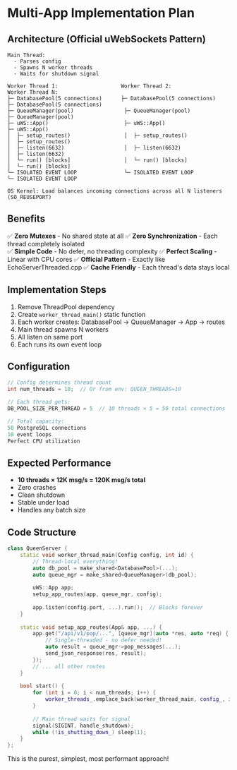 # Multi-App Implementation Plan

## Architecture (Official uWebSockets Pattern)

```
Main Thread:
  - Parses config
  - Spawns N worker threads
  - Waits for shutdown signal

Worker Thread 1:                    Worker Thread 2:                    Worker Thread N:
├─ DatabasePool(5 connections)      ├─ DatabasePool(5 connections)      ├─ DatabasePool(5 connections)
├─ QueueManager(pool)                ├─ QueueManager(pool)                ├─ QueueManager(pool)
├─ uWS::App()                        ├─ uWS::App()                        ├─ uWS::App()
│  ├─ setup_routes()                 │  ├─ setup_routes()                 │  ├─ setup_routes()
│  ├─ listen(6632)                   │  ├─ listen(6632)                   │  ├─ listen(6632)
│  └─ run() [blocks]                 │  └─ run() [blocks]                 │  └─ run() [blocks]
└─ ISOLATED EVENT LOOP               └─ ISOLATED EVENT LOOP               └─ ISOLATED EVENT LOOP

OS Kernel: Load balances incoming connections across all N listeners (SO_REUSEPORT)
```

## Benefits

✅ **Zero Mutexes** - No shared state at all
✅ **Zero Synchronization** - Each thread completely isolated  
✅ **Simple Code** - No defer, no threading complexity
✅ **Perfect Scaling** - Linear with CPU cores
✅ **Official Pattern** - Exactly like EchoServerThreaded.cpp
✅ **Cache Friendly** - Each thread's data stays local

## Implementation Steps

1. Remove ThreadPool dependency
2. Create `worker_thread_main()` static function
3. Each worker creates: DatabasePool → QueueManager → App → routes
4. Main thread spawns N workers
5. All listen on same port
6. Each runs its own event loop

## Configuration

```cpp
// Config determines thread count
int num_threads = 10;  // Or from env: QUEEN_THREADS=10

// Each thread gets:
DB_POOL_SIZE_PER_THREAD = 5  // 10 threads × 5 = 50 total connections

// Total capacity:
50 PostgreSQL connections
10 event loops
Perfect CPU utilization
```

## Expected Performance

- **10 threads × 12K msg/s = 120K msg/s total**
- Zero crashes
- Clean shutdown
- Stable under load
- Handles any batch size

## Code Structure

```cpp
class QueenServer {
    static void worker_thread_main(Config config, int id) {
        // Thread-local everything!
        auto db_pool = make_shared<DatabasePool>(...);
        auto queue_mgr = make_shared<QueueManager>(db_pool);
        
        uWS::App app;
        setup_app_routes(app, queue_mgr, config);
        
        app.listen(config.port, ...).run();  // Blocks forever
    }
    
    static void setup_app_routes(App& app, ...) {
        app.get("/api/v1/pop/...", [queue_mgr](auto *res, auto *req) {
            // Single-threaded - no defer needed!
            auto result = queue_mgr->pop_messages(...);
            send_json_response(res, result);
        });
        // ... all other routes
    }
    
    bool start() {
        for (int i = 0; i < num_threads; i++) {
            worker_threads_.emplace_back(worker_thread_main, config_, i);
        }
        
        // Main thread waits for signal
        signal(SIGINT, handle_shutdown);
        while (!is_shutting_down_) sleep(1);
    }
};
```

This is the purest, simplest, most performant approach!

